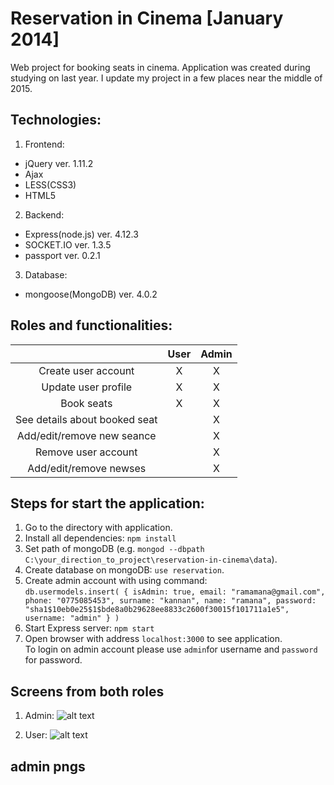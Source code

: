 # Reservation in Cinema [January 2014]
Web project for booking seats in cinema. Application was created during studying on last year. I update my project in a few places near the middle of 2015.

## Technologies:
1. Frontend:
  - jQuery ver. 1.11.2
  - Ajax
  - LESS(CSS3)
  - HTML5
2. Backend:
  - Express(node.js) ver. 4.12.3
  - SOCKET.IO ver. 1.3.5
  - passport ver. 0.2.1
3. Database:
  - mongoose(MongoDB) ver. 4.0.2

## Roles and functionalities:
|                                | User  | Admin |
|:------------------------------:|:-----:|:-----:|
| Create user account            |X      |X      |
| Update user profile            |X      |X      |
| Book seats                     |X      |X      |
| See details about booked seat  |       |X      |
| Add/edit/remove new seance     |       |X      |
| Remove user account            |       |X      |
| Add/edit/remove newses         |       |X      |

## Steps for start the application:
1. Go to the directory with application.
2. Install all dependencies: `npm install`
3. Set path of mongoDB (e.g. `mongod --dbpath C:\your_direction_to_project\reservation-in-cinema\data`).
4. Create database on mongoDB: `use reservation`.
5. Create admin account with using command: <br />
`db.usermodels.insert( { isAdmin: true, email: "ramamana@gmail.com", phone: "0775085453", surname: "kannan", name: "ramana", password: "sha1$10eb0e25$1$bde8a0b29628ee8833c2600f30015f101711a1e5", username: "admin" } )`
6. Start Express server: `npm start`
7. Open browser with address `localhost:3000` to see application. <br />
To login on admin account please use `admin`for username and `password` for password.

## Screens from both roles

1) Admin:
![alt text][admin_png]

2) User:
![alt text][user_png]
## admin pngs
[admin_png]: https://raw.githubusercontent.com/palprz/reservation-in-cinema/master/markdown_img_admin.png "Logo Title Text 1"
[user_png]: https://github.com/palprz/reservation-in-cinema/blob/master/markdown_img_user.png "Logo Title Text 2"
